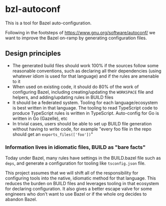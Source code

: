 # bzl-autoconf

This is a tool for Bazel auto-configuration.

Following in the footsteps of https://www.gnu.org/software/autoconf/ we want to improve the Bazel on-ramp by generating configuration files.

## Design principles

- The generated build files should work 100% if the sources follow some reasonable
  conventions, such as declaring all their dependencies (using whatever idiom is used for that language) and if the rules are amenable to it
- When used on existing code, it should do 80% of the work of configuring Bazel,
  including creating/updating the `WORKSPACE` file and helpers, and adding/updating
  rules in BUILD files
- It should be a federated system. Tooling for each language/ecosystem is best written in that language. The tooling to read TypeScript code to produce TypeScript rules is written in TypeScript. Auto-config for Go is written in Go (Gazelle), etc
- In trivial cases, users should be able to set up BUILD file generation without having to write code, for example "every foo file in the repo should get an `exports_files(['foo'])`" 

### Information lives in idiomatic files, BUILD as "bare facts"

Today under Bazel, many rules have settings in the BUILD.bazel file such as `deps`, and generate a configuration for tooling like `tsconfig.json` file.

This project assumes that we will shift all of the responsibility for configuring tools into the native, idiomatic method for that language. This reduces the burden on BUILD files and leverages tooling in that ecosystem for declaring configuration.
It also gives a better escape valve for some engineers who don't want to use Bazel or if the whole org decides to abandon Bazel.
